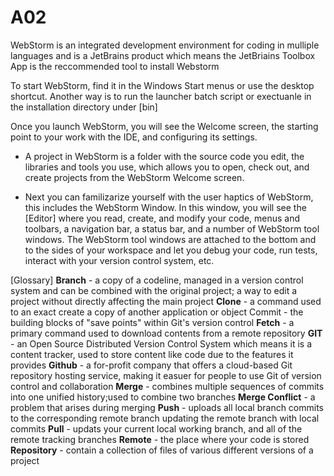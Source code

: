 # A02
WebStorm is an integrated development environment for coding in mulliple languages and is a JetBrains product which means the JetBriains Toolbox App is the reccommended tool to install Webstorm

To start WebStorm, find it in the Windows Start menus or use the desktop shortcut. Another way is to run the launcher batch script or exectuanle in the installation directory under [bin]

Once you launch WebStorm, you will see the Welcome screen, the starting point to your work with the IDE, and configuring its settings. 

- A project in WebStorm is a folder with the source code you edit, the libraries and tools you use, which allows you to open, check out, and create projects from the WebStorm Welcome screen.

- Next you can familizarize yourself with the user haptics of WebStorm, this includes the WebStorm Window.
In this window, you will see the [Editor] where you read, create, and modify your code, menus and toolbars, a navigation bar, a status bar, and a number of WebStorm tool windows.
The WebStorm tool windows are attached to the bottom and to the sides of your workspace and let you debug your code, run tests, interact with your version control system, etc.

[Glossary]
**Branch** - a copy of a codeline, managed in a version control system and can be combined with the original project; a way to edit a project without directly affecting the main project 
**Clone** - a command used to an exact create a copy of another application or object 
Commit -  the building blocks of "save points" within Git's version control 
**Fetch** - a primary command used to download contents from a remote repository
**GIT** - an Open Source Distributed Version Control System which means it is a content tracker, used to store content like code due to the features it provides 
**Github** - a for-profit company that offers a cloud-based Git repository hosting service, making it easuer for people to use Git of version control and collaboration 
**Merge** - combines multiple sequences of commits into one unified history;used to combine two branches
**Merge Conflict** - a problem that arises during merging
**Push** - uploads all local branch commits to the corresponding remote branch updating the remote branch with local commits 
**Pull** - updats your current local working branch, and all of the remote tracking branches
**Remote** - the place where your code is stored 
**Repository** - contain a collection of files of various different versions of a project
